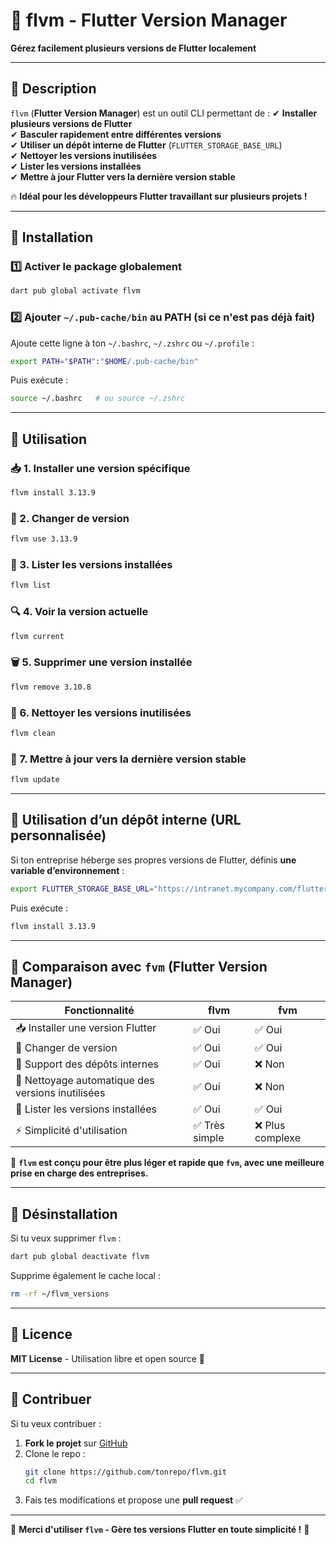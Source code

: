 # 🚀 flvm - Flutter Version Manager
**Gérez facilement plusieurs versions de Flutter localement**

---

## 📌 Description
`flvm` (**Flutter Version Manager**) est un outil CLI permettant de :
✔ **Installer plusieurs versions de Flutter**  
✔ **Basculer rapidement entre différentes versions**  
✔ **Utiliser un dépôt interne de Flutter** (`FLUTTER_STORAGE_BASE_URL`)  
✔ **Nettoyer les versions inutilisées**  
✔ **Lister les versions installées**  
✔ **Mettre à jour Flutter vers la dernière version stable**  

🔥 **Idéal pour les développeurs Flutter travaillant sur plusieurs projets !**  

---

## 📌 Installation

### 1️⃣ Activer le package globalement
```bash
dart pub global activate flvm
```

### 2️⃣ Ajouter `~/.pub-cache/bin` au PATH (si ce n'est pas déjà fait)
Ajoute cette ligne à ton `~/.bashrc`, `~/.zshrc` ou `~/.profile` :
```bash
export PATH="$PATH":"$HOME/.pub-cache/bin"
```
Puis exécute :
```bash
source ~/.bashrc   # ou source ~/.zshrc
```

---

## 📌 Utilisation

### 📥 1. Installer une version spécifique
```bash
flvm install 3.13.9
```

### 🔄 2. Changer de version
```bash
flvm use 3.13.9
```

### 📜 3. Lister les versions installées
```bash
flvm list
```

### 🔍 4. Voir la version actuelle
```bash
flvm current
```

### 🗑️ 5. Supprimer une version installée
```bash
flvm remove 3.10.8
```

### 🧹 6. Nettoyer les versions inutilisées
```bash
flvm clean
```

### 🔄 7. Mettre à jour vers la dernière version stable
```bash
flvm update
```

---

## 📌 Utilisation d’un dépôt interne (URL personnalisée)

Si ton entreprise héberge ses propres versions de Flutter, définis **une variable d’environnement** :
```bash
export FLUTTER_STORAGE_BASE_URL="https://intranet.mycompany.com/flutter"
```
Puis exécute :
```bash
flvm install 3.13.9
```

---

## 📌 Comparaison avec `fvm` (Flutter Version Manager)

| Fonctionnalité  | flvm | fvm |
|----------------|------|------|
| 📥 Installer une version Flutter | ✅ Oui | ✅ Oui |
| 🔄 Changer de version | ✅ Oui | ✅ Oui |
| 🏢 Support des dépôts internes | ✅ Oui | ❌ Non |
| 🧹 Nettoyage automatique des versions inutilisées | ✅ Oui | ❌ Non |
| 📜 Lister les versions installées | ✅ Oui | ✅ Oui |
| ⚡ Simplicité d'utilisation | ✅ Très simple | ❌ Plus complexe |

🔹 **`flvm` est conçu pour être plus léger et rapide que `fvm`, avec une meilleure prise en charge des entreprises.**  

---

## 📌 Désinstallation

Si tu veux supprimer `flvm` :
```bash
dart pub global deactivate flvm
```

Supprime également le cache local :
```bash
rm -rf ~/flvm_versions
```

---

## 📌 Licence

**MIT License** - Utilisation libre et open source 🚀  

---

## 📌 Contribuer

Si tu veux contribuer :
1. **Fork le projet** sur [GitHub](https://github.com/tonrepo/flvm)
2. Clone le repo :
   ```bash
   git clone https://github.com/tonrepo/flvm.git
   cd flvm
   ```
3. Fais tes modifications et propose une **pull request** ✅

---

🚀 **Merci d'utiliser `flvm` - Gère tes versions Flutter en toute simplicité !** 🎯
